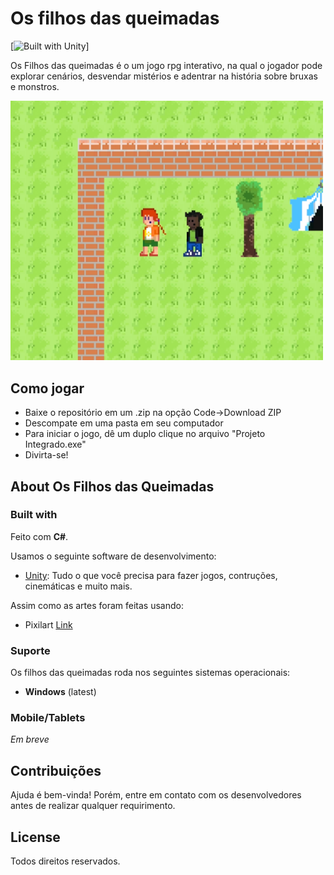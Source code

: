 Os filhos das queimadas
======

 [![Built with Unity](https://unity.com/pt)]

Os Filhos das queimadas é o um jogo rpg interativo, na qual o jogador pode explorar cenários, desvendar mistérios e adentrar na história sobre bruxas e monstros.  

<img
  src="https://github.com/Joana-Martins/FilhoDasQueimadas/blob/main/imagens/captura.PNG"
  title="janela do jogo"
  width="500">

## Como jogar
* Baixe o repositório em um .zip na opção Code->Download ZIP
* Descompate em uma pasta em seu computador
* Para iniciar o jogo, dê um duplo clique no arquivo "Projeto Integrado.exe"
* Divirta-se!

## About Os Filhos das Queimadas

### Built with

Feito com **C#**.

Usamos o seguinte software de desenvolvimento:
* [Unity](https://unity.com/pt): Tudo o que você precisa para fazer jogos, contruções, cinemáticas e muito mais. 

Assim como as artes foram feitas usando:
* Pixilart [Link](https://www.pixilart.com)

### Suporte 

Os filhos das queimadas roda nos seguintes sistemas operacionais:
* **Windows** (latest)

### Mobile/Tablets
*Em breve*

## Contribuições

Ajuda é bem-vinda! Porém, entre em contato com os desenvolvedores antes de realizar qualquer requirimento. 

## License

Todos direitos reservados. 

